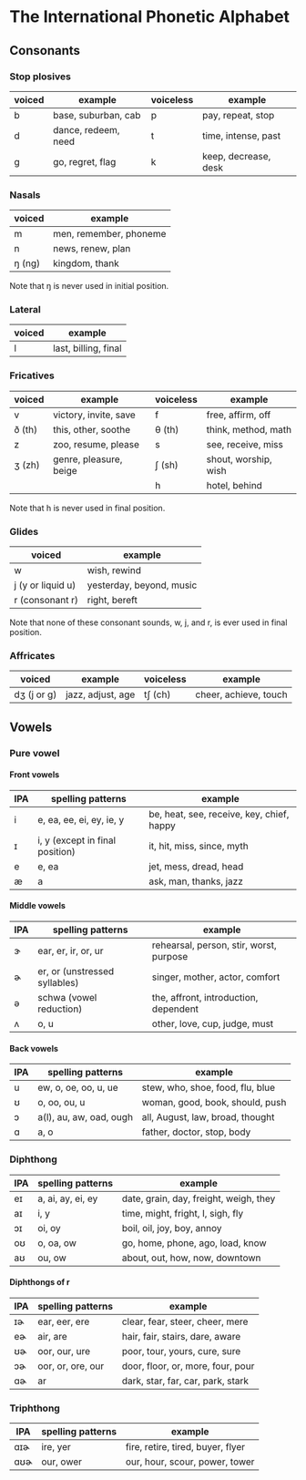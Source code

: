 # The International Phonetic Alphabet

## Consonants

### Stop plosives
|voiced|example|voiceless|example|
|--|--|--|--|
|b|base, suburban, cab|p|pay, repeat, stop|
|d|dance, redeem, need|t|time, intense, past|
|g|go, regret, flag|k|keep, decrease, desk|

### Nasals
|voiced|example|
|--|--|
|m|men, remember, phoneme|
|n|news, renew, plan|
|ŋ (ng)|kingdom, thank|
Note that ŋ is never used in initial position.

### Lateral
|voiced|example|
|--|--|
|l|last, billing, final|

### Fricatives
|voiced|example|voiceless|example|
|--|--|--|--|
|v|victory, invite, save|f|free, affirm, off|
|ð (th)|this, other, soothe|θ (th)|think, method, math|
|z|zoo, resume, please|s|see, receive, miss|
|ʒ (zh)|genre, pleasure, beige|ʃ (sh)|shout, worship, wish|
| | |h|hotel, behind|
Note that h is never used in final position.

### Glides
|voiced|example|
|--|--|
|w|wish, rewind|
|j (y or liquid u)|yesterday, beyond, music|
|r (consonant r)|right, bereft|
Note that none of these consonant sounds, w, j, and r, is ever used in final position.

### Affricates
|voiced|example|voiceless|example|
|--|--|--|--|
|dʒ (j or g)|jazz, adjust, age|tʃ (ch)|cheer, achieve, touch|

## Vowels

### Pure vowel

#### Front vowels
|IPA|spelling patterns|example|
|--|--|--|
|i|e, ea, ee, ei, ey, ie, y|be, heat, see, receive, key, chief, happy|
|ɪ|i, y (except in final position)|it, hit, miss, since, myth|
|e|e, ea|jet, mess, dread, head|
|æ|a|ask, man, thanks, jazz|

#### Middle vowels
|IPA|spelling patterns|example|
|--|--|--|
|ɝ|ear, er, ir, or, ur|rehearsal, person, stir, worst, purpose|
|ɚ|er, or (unstressed syllables)|singer, mother, actor, comfort|
|ə|schwa (vowel reduction)|the, affront, introduction, dependent|
|ʌ|o, u|other, love, cup, judge, must|

#### Back vowels
|IPA|spelling patterns|example|
|--|--|--|
|u|ew, o, oe, oo, u, ue|stew, who, shoe, food, flu, blue|
|ʊ|o, oo, ou, u|woman, good, book, should, push|
|ɔ|a(l), au, aw, oad, ough|all, August, law, broad, thought|
|ɑ|a, o|father, doctor, stop, body|

### Diphthong
|IPA|spelling patterns|example|
|--|--|--|
|eɪ|a, ai, ay, ei, ey|date, grain, day, freight, weigh, they|
|aɪ|i, y|time, might, fright, I, sigh, fly|
|ɔɪ|oi, oy|boil, oil, joy, boy, annoy|
|oʊ|o, oa, ow|go, home, phone, ago, load, know|
|aʊ|ou, ow|about, out, how, now, downtown|

#### Diphthongs of r
|IPA|spelling patterns|example|
|--|--|--|
|ɪɚ|ear, eer, ere|clear, fear, steer, cheer, mere|
|eɚ|air, are|hair, fair, stairs, dare, aware|
|ʊɚ|oor, our, ure|poor, tour, yours, cure, sure|
|ɔɚ|oor, or, ore, our|door, floor, or, more, four, pour|
|ɑɚ|ar|dark, star, far, car, park, stark|

### Triphthong
|IPA|spelling patterns|example|
|--|--|--|
|ɑɪɚ|ire, yer|fire, retire, tired, buyer, flyer|
|ɑʊɚ|our, ower|our, hour, scour, power, tower|
